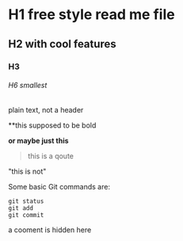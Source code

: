 # H1 free style read me file
## H2 with cool features
### H3
###### H6 smallest


plain text, not a header

**this supposed to be bold

**or maybe just this**

> this is a qoute

"this is not"

Some basic Git commands are:
```
git status
git add
git commit
```

<!-- This content will not appear in the rendered Markdown -->a cooment is hidden here

